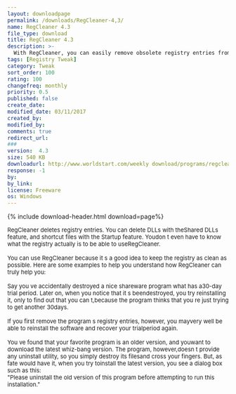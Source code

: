 ```yaml
---
layout: downloadpage
permalink: /downloads/RegCleaner-4,3/
name: RegCleaner 4.3
file_type: download
title: RegCleaner 4.3
description: >-
  With RegCleaner, you can easily remove obsolete registry entries from software that you may have deleted ages ago
tags: [Registry Tweak]
category: Tweak
sort_order: 100
rating: 100
changefreq: monthly
priority: 0.5
published: false
create_date: 
modified_date: 03/11/2017
created_by: 
modified_by: 
comments: true
redirect_url: 
### 
version:  4.3
size: 540 KB
downloadurl: http://www.worldstart.com/weekly download/programs/regcleaner.exe
response: -1
by: 
by_link: 
license: Freeware
os: Windows
---
```


{% include download-header.html download=page%}

<p style="fix-download-text !important">
<p><font size="2"><p>RegCleaner deletes registry entries. You can delete DLLs with theShared DLLs feature, and shortcut files with the Startup feature. Youdon t even have to know what the registry actually is to be able to useRegCleaner. <br />
<br />
You can use RegCleaner because it s a good idea to keep the registry as clean as possible. Here are some examples to help you understand how RegCleaner can truly help you:<br />
<br />
Say you ve accidentally destroyed a nice shareware program what has a30-day trial period. Later on, when you notice that it s beendestroyed, you try reinstalling it, only to find out that you can t,because the program thinks that you re just trying to get another 30days. <br />
<br />
If you first remove the program s registry entries, however, you mayvery well be able to reinstall the software and recover your trialperiod again.<br />
<br />
You ve found that your favorite program is an older version, and youwant to download the latest whiz-bang version. The program, however,doesn t provide any uninstall utility, so you simply destroy its filesand cross your fingers. But, as fate would have it, when you try toinstall the latest version, you see a dialog box such as this:<br />
"Please uninstall the old version of this program before attempting to run this installation."</p></p></p>
